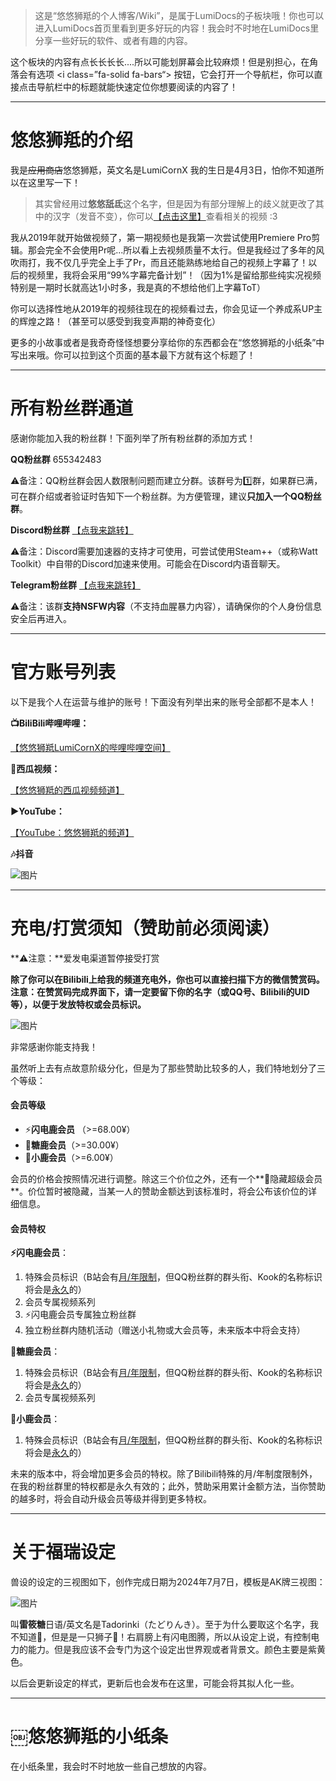 > 这是“悠悠狮羝的个人博客/Wiki”，是属于LumiDocs的子板块哦！你也可以进入LumiDocs首页里看到更多好玩的内容！我会时不时地在LumiDocs里分享一些好玩的软件、或者有趣的内容。

这个板块的内容有点长长长长....所以可能划屏幕会比较麻烦！但是别担心，在角落会有选项 <i class=”fa-solid fa-bars“></i> 按钮，它会打开一个导航栏，你可以直接点击导航栏中的标题就能快速定位你想要阅读的内容了！

------


# 悠悠狮羝的介绍

我是~~应用商店~~悠悠狮羝，英文名是LumiCornX
我的生日是4月3日，怕你不知道所以在这里写一下！


> 其实曾经用过**悠悠舐氐**这个名字，但是因为有部分理解上的歧义就更改了其中的汉字（发音不变），你可以[【点击这里】](https://search.bilibili.com/all?keyword=BV1Bo4y1X7EG)查看相关的视频 :3

我从2019年就开始做视频了，第一期视频也是我第一次尝试使用Premiere Pro剪辑。那会完全不会使用Pr呢...所以看上去视频质量不太行。但是我经过了多年的风吹雨打，我不仅几乎完全上手了Pr，而且还能熟练地给自己的视频上字幕了！以后的视频里，我将会采用“99%字幕完备计划”！（因为1%是留给那些纯实况视频特别是一期时长就高达1小时多，我是真的不想给他们上字幕ToT）

你可以选择性地从2019年的视频往现在的视频看过去，你会见证一个养成系UP主的辉煌之路！（甚至可以感受到我变声期的神奇变化）

更多的小故事或者是我奇奇怪怪想要分享给你的东西都会在“悠悠狮羝的小纸条”中写出来哦。你可以拉到这个页面的基本最下方就有这个标题了！






------


# 所有粉丝群通道

感谢你能加入我的粉丝群！下面列举了所有粉丝群的添加方式！

**QQ粉丝群** 655342483

⚠️备注：QQ粉丝群会因人数限制问题而建立分群。该群号为1️⃣群，如果群已满，可在群介绍或者验证时告知下一个粉丝群。为方便管理，建议**只加入一个QQ粉丝群**。

**Discord粉丝群** [【点我来跳转】](https://discord.gg/Vey4HMc4Pa)

⚠️备注：Discord需要加速器的支持才可使用，可尝试使用Steam++（或称Watt Toolkit）中自带的Discord加速来使用。可能会在Discord内语音聊天。

**Telegram粉丝群** [【点我来跳转】](https://t.me/+xtNvib75aORlZDc1)

⚠️备注：该群**支持NSFW内容**（不支持血腥暴力内容），请确保你的个人身份信息安全后再进入。

------


# 官方账号列表

以下是我个人在运营与维护的账号！下面没有列举出来的账号全部都不是本人！

**📺BiliBili哔哩哔哩：**

[【悠悠狮羝LumiCornX的哔哩哔哩空间】](https://space.bilibili.com/234052228)

**🍉西瓜视频：**

[【悠悠狮羝的西瓜视频频道】](https://www.ixigua.com/home/97449691727)


**▶️YouTube：**

[【YouTube：悠悠狮羝的频道】](https://www.youtube.com/channel/UC1s9DbjIKiIJ7PStt6SN3Cg)

**🎶抖音**

![图片](assets/IMG_1.jpg)


------


# 充电/打赏须知（赞助前必须阅读）

**⚠️注意：**爱发电渠道暂停接受打赏

**除了你可以在Bilibili上给我的频道充电外，你也可以直接扫描下方的微信赞赏码。注意：在赞赏码完成界面下，请一定要留下你的名字（或QQ号、Bilibili的UID等），以便于发放特权或会员标识。**

![图片](assets/IMG_3.jpeg)

非常感谢你能支持我！

虽然听上去有点故意阶级分化，但是为了那些赞助比较多的人，我们特地划分了三个等级：

#### 会员等级

- ⚡️**闪电鹿会员** （>=68.00¥）
- 🍬**糖鹿会员**（>=30.00¥）
- 🦌**小鹿会员**（>=6.00¥）

会员的价格会按照情况进行调整。除这三个价位之外，还有一个**🫥隐藏超级会员**。价位暂时被隐藏，当某一人的赞助金额达到该标准时，将会公布该价位的详细信息。

#### 会员特权

**⚡️闪电鹿会员**：
1.  特殊会员标识（B站会有<u>月/年限制</u>，但QQ粉丝群的群头衔、Kook的名称标识将会是<u>永久</u>的）
2.  会员专属视频系列
3.  ⚡️闪电鹿会员专属独立粉丝群
4.  独立粉丝群内随机活动（赠送小礼物或大会员等，未来版本中将会支持）

**🍬糖鹿会员**：
1.  特殊会员标识（B站会有<u>月/年限制</u>，但QQ粉丝群的群头衔、Kook的名称标识将会是<u>永久</u>的）
2.  会员专属视频系列

**🦌小鹿会员**：
1.  特殊会员标识（B站会有<u>月/年限制</u>，但QQ粉丝群的群头衔、Kook的名称标识将会是<u>永久</u>的）

未来的版本中，将会增加更多会员的特权。除了Bilibili特殊的月/年制度限制外，在我的粉丝群里的特权都是永久有效的；此外，赞助采用累计金额方法，当你赞助的越多时，将会自动升级会员等级并得到更多特权。



------

# 关于福瑞设定

兽设的设定的三视图如下，创作完成日期为2024年7月7日，模板是AK牌三视图：

![图片](assets/IMG_2.png)

叫**雷筱糖**日语/英文名是Tadorinki（たどりんき）。至于为什么要取这个名字，我不知道🤷，但是是一只狮子🦁！右肩膀上有闪电图腾，所以从设定上说，有控制电力的能力。但是我应该不会专门为这个设定出世界观或者背景文。颜色主要是紫黄色。

以后会更新设定的样式，更新后也会发布在这里，可能会将其拟人化一些。

------

# ￼悠悠狮羝的小纸条

在小纸条里，我会时不时地放一些自己想放的内容。

